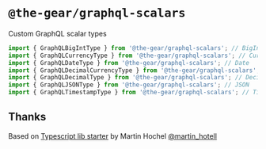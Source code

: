 # `@the-gear/graphql-scalars`

Custom GraphQL scalar types

```js
import { GraphQLBigIntType } from '@the-gear/graphql-scalars'; // BigInt
import { GraphQLCurrencyType } from '@the-gear/graphql-scalars'; // Currency
import { GraphQLDateType } from '@the-gear/graphql-scalars'; // Date
import { GraphQLDecimalCurrencyType } from '@the-gear/graphql-scalars'; // DecimalCurrency
import { GraphQLDecimalType } from '@the-gear/graphql-scalars'; // Decimal
import { GraphQLJSONType } from '@the-gear/graphql-scalars'; // JSON
import { GraphQLTimestampType } from '@the-gear/graphql-scalars'; // Timestamp
```

## Thanks

Based on [Typescript lib starter](https://github.com/Hotell/typescript-lib-starter) by Martin Hochel [@martin_hotell](https://twitter.com/martin_hotell)
